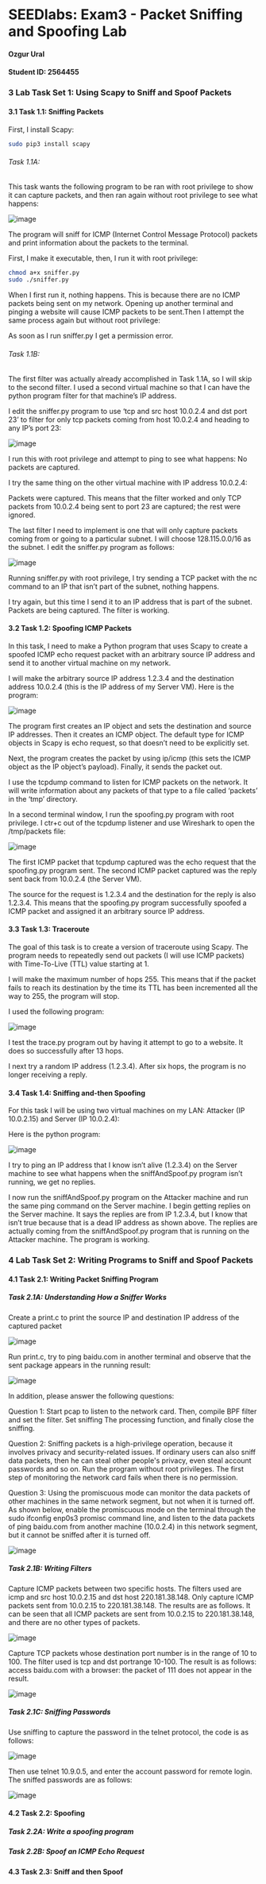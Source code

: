# SEEDlabs: Exam3 - Packet Sniffing and Spoofing Lab

#### Ozgur Ural
#### Student ID: 2564455

### 3 Lab Task Set 1: Using Scapy to Sniff and Spoof Packets

#### 3.1 Task 1.1: Sniffing Packets

First, I install Scapy:
```sh
sudo pip3 install scapy
```

###### Task 1.1A:
This task wants the following program to be ran with root privilege to show it can capture packets, and then ran again without root privilege to see what happens:

![image](https://user-images.githubusercontent.com/4716254/206060394-7d8bba46-c4d7-43da-b414-d417308851ab.png)

The program will sniff for ICMP (Internet Control Message Protocol) packets and print information about the packets to the terminal.

First, I make it executable, then, I run it with root privilege:

```sh
chmod a+x sniffer.py
sudo ./sniffer.py
```


When I first run it, nothing happens. This is because there are no ICMP packets being sent on my network. Opening up another terminal and pinging a website will cause ICMP packets to be sent.Then I attempt the same process again but without root privilege:

As soon as I run sniffer.py I get a permission error.

###### Task 1.1B:

The first filter was actually already accomplished in Task 1.1A, so I will skip to the second filter. I used a second virtual machine so that I can have the python program filter for that machine’s IP address. 

I edit the sniffer.py program to use ‘tcp and src host 10.0.2.4 and dst port 23’ to filter for only tcp packets coming from host 10.0.2.4 and heading to any IP’s port 23:

![image](https://user-images.githubusercontent.com/4716254/206061419-78ca169e-7196-435d-b2d1-66ddf50062e6.png)

I run this with root privilege and attempt to ping to see what happens:
 No packets are captured.

I try the same thing on the other virtual machine with IP address 10.0.2.4:

Packets were captured. This means that the filter worked and only TCP packets from 10.0.2.4 being sent to port 23 are captured; the rest were ignored.

The last filter I need to implement is one that will only capture packets coming from or going to a particular subnet. I will choose 128.115.0.0/16 as the subnet. I edit the sniffer.py program as follows:

![image](https://user-images.githubusercontent.com/4716254/206061656-d13173f4-8dee-4d1b-b7ae-b7b7df65e96d.png)

Running sniffer.py with root privilege, I try sending a TCP packet with the nc command to an IP that isn’t part of the subnet, nothing happens.

I try again, but this time I send it to an IP address that is part of the subnet. Packets are being captured. The filter is working.


#### 3.2 Task 1.2: Spoofing ICMP Packets

In this task, I need to make a Python program that uses Scapy to create a spoofed ICMP echo request packet with an arbitrary source IP address and send it to another virtual machine on my network.

I will make the arbitrary source IP address 1.2.3.4 and the destination address 10.0.2.4 (this is the IP address of my Server VM). Here is the program:

![image](https://user-images.githubusercontent.com/4716254/206061809-576a217e-da81-4dad-ae00-5c733e1597f3.png)

The program first creates an IP object and sets the destination and source IP addresses. Then it creates an ICMP object. The default type for ICMP objects in Scapy is echo request, so that doesn’t need to be explicitly set.

Next, the program creates the packet by using ip/icmp (this sets the ICMP object as the IP object’s payload). Finally, it sends the packet out.

I use the tcpdump command to listen for ICMP packets on the network. It will write information about any packets of that type to a file called ‘packets’ in the ‘tmp’ directory.

In a second terminal window, I run the spoofing.py program with root privilege. I ctr+c out of the tcpdump listener and use Wireshark to open the /tmp/packets file:

![image](https://user-images.githubusercontent.com/4716254/206061935-87ef9d20-20ac-46a5-a107-52cb75caba7f.png)

The first ICMP packet that tcpdump captured was the echo request that the spoofing.py program sent. The second ICMP packet captured was the reply sent back from 10.0.2.4 (the Server VM).

The source for the request is 1.2.3.4 and the destination for the reply is also 1.2.3.4. This means that the spoofing.py program successfully spoofed a ICMP packet and assigned it an arbitrary source IP address.



#### 3.3 Task 1.3: Traceroute

The goal of this task is to create a version of traceroute using Scapy. The program needs to repeatedly send out packets (I will use ICMP packets) with Time-To-Live (TTL) value starting at 1.

I will make the maximum number of hops 255. This means that if the packet fails to reach its destination by the time its TTL has been incremented all the way to 255, the program will stop.

I used the following program:

![image](https://user-images.githubusercontent.com/4716254/206062158-8c57fa67-053b-4c81-876a-05174ec0bae7.png)

I test the trace.py program out by having it attempt to go to a website. It does so successfully after 13 hops.

I next try a random IP address (1.2.3.4). After six hops, the program is no longer receiving a reply.

#### 3.4 Task 1.4: Sniffing and-then Spoofing

For this task I will be using two virtual machines on my LAN: Attacker (IP 10.0.2.15) and Server (IP 10.0.2.4):

Here is the python program:

![image](https://user-images.githubusercontent.com/4716254/206062414-713891f6-be62-4f64-afe6-4c3df35f1cbf.png)

I try to ping an IP address that I know isn’t alive (1.2.3.4) on the Server machine to see what happens when the sniffAndSpoof.py program isn’t running, we get no replies.

I now run the sniffAndSpoof.py program on the Attacker machine and run the same ping command on the Server machine. I begin getting replies on the Server machine. It says the replies are from IP 1.2.3.4, but I know that isn’t true because that is a dead IP address as shown above. The replies are actually coming from the sniffAndSpoof.py program that is running on the Attacker machine. The program is working.

### 4 Lab Task Set 2: Writing Programs to Sniff and Spoof Packets

#### 4.1 Task 2.1: Writing Packet Sniffing Program

##### Task 2.1A: Understanding How a Sniffer Works

Create a print.c to print the source IP and destination IP address of the captured packet

![image](https://user-images.githubusercontent.com/4716254/206075719-dff9dcc1-78db-478e-a3c4-6f3029917a37.png)

Run print.c, try to ping baidu.com in another terminal and observe that the sent package appears in the running result:

![image](https://user-images.githubusercontent.com/4716254/206075783-1f4b2238-38b0-4daf-92b6-f371109b25f8.png)

In addition, please answer the following questions: 

Question 1: Start pcap to listen to the network card. Then, compile BPF filter and set the filter. Set sniffing The processing function, and finally close the sniffing. 

Question 2: Sniffing packets is a high-privilege operation, because it involves privacy and security-related issues. If ordinary users can also sniff data packets, then he can steal other people's privacy, even steal account passwords and so on. Run the program without root privileges. The first step of monitoring the network card fails when there is no permission.

Question 3: Using the promiscuous mode can monitor the data packets of other machines in the same network segment, but not when it is turned off. As shown below, enable the promiscuous mode on the terminal through the sudo ifconfig enp0s3 promisc command line, and listen to the data packets of ping baidu.com from another machine (10.0.2.4) in this network segment, but it cannot be sniffed after it is turned off. 

![image](https://user-images.githubusercontent.com/4716254/206076432-366b680a-135a-4cee-8ece-a9c5bdfaaa10.png)


##### Task 2.1B: Writing Filters

Capture ICMP packets between two specific hosts. 
The filters used are icmp and src host 10.0.2.15 and dst host 220.181.38.148. Only capture ICMP packets sent from 10.0.2.15 to 220.181.38.148. The results are as follows. It can be seen that all ICMP packets are sent from 10.0.2.15 to 220.181.38.148, and there are no other types of packets.

![image](https://user-images.githubusercontent.com/4716254/206076887-58944899-1e4e-4a1e-b0b0-622db1dc4205.png)

Capture TCP packets whose destination port number is in the range of 10 to 100.
The filter used is tcp and dst portrange 10-100. The result is as follows: access baidu.com with a browser: the packet of 111 does not appear in the result.

![image](https://user-images.githubusercontent.com/4716254/206076615-9fef4800-bae9-4ce1-8fe6-b299bc92a290.png)


##### Task 2.1C: Sniffing Passwords

Use sniffing to capture the password in the telnet protocol, the code is as follows:

![image](https://user-images.githubusercontent.com/4716254/206076701-1a5e66ee-0906-444b-ad53-a34d78f40e6a.png)

Then use telnet 10.9.0.5, and enter the account password for remote login. The sniffed passwords are as follows:

![image](https://user-images.githubusercontent.com/4716254/206076961-5c370a8b-ea62-4b27-b5c1-edc0e447cb5e.png)


#### 4.2 Task 2.2: Spoofing

##### Task 2.2A: Write a spoofing program

##### Task 2.2B: Spoof an ICMP Echo Request

#### 4.3 Task 2.3: Sniff and then Spoof
